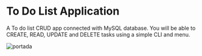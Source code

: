 # To Do List Application
A To do list CRUD app connected with MySQL database. You will be able to CREATE, READ, UPDATE and DELETE tasks using a simple CLI and menu.

![portada](https://user-images.githubusercontent.com/71451124/213073504-f8862b8a-773f-46da-82f3-856d2e11f3c4.png)
